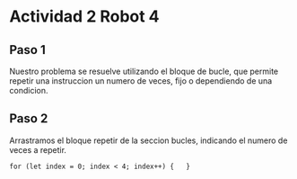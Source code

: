 # Actividad 2 Robot 4

## Paso 1

Nuestro problema se resuelve utilizando el bloque de bucle, que permite repetir una instruccion un numero de veces, fijo o dependiendo de una condicion.


## Paso 2

Arrastramos el bloque repetir de la seccion bucles, indicando el numero de veces a repetir. 
```block 
for (let index = 0; index < 4; index++) { 	}
```
